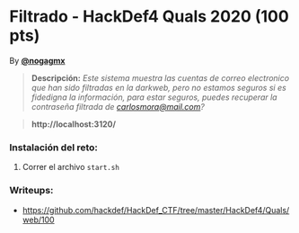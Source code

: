# Filtrado - HackDef4 Quals 2020 (100 pts)
By [**@nogagmx**](https://twitter.com/nogagmx)

> **Descripción:** *Este sistema muestra las cuentas de correo electronico que han sido filtradas en la darkweb, 
pero no estamos seguros si es fidedigna la información, para estar seguros, puedes recuperar la contraseña filtrada de carlosmora@mail.com?*

> **http://localhost:3120/**

### Instalación del reto:
1. Correr el archivo `start.sh`

### Writeups:
* https://github.com/hackdef/HackDef_CTF/tree/master/HackDef4/Quals/web/100
